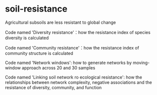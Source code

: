 # soil-resistance
Agricultural subsoils are less resistant to global change


Code named 'Diversity resistance'：how the resistance index of species diversity is calculated


Code named 'Community resistance'：how the resistance index of community structure is calculated


Code named 'Network windows': how to generate networks by moving-window approach across 20 and 30 samples

Code named 'Linking soil network ro ecological resistance': how the relationships between network complexity, negative associations and the resistance of diversity, community, and function

